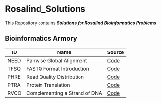 # Rosalind_Solutions
This Repository contains ***Solutions for Rosalind Bioinformatics Problems*** <br/>
## Bioinformatics Armory
|ID|Name|Source|
|------|---|---|
|NEED|Pairwise Global Alignment|[Code](https://github.com/hahajjjun/Rosalind_Solutions/tree/master/Solutions/NEED_Pairwise_Global_Alignment)|
|TFSQ|FASTQ Format Introduction|[Code](https://github.com/hahajjjun/Rosalind_Solutions/tree/master/Solutions/TFSQ_FASTQ_format_introduction)|
|PHRE|Read Quality Distribution|[Code](https://github.com/hahajjjun/Rosalind_Solutions/tree/master/Solutions/PHRE_Read_Quality_Distribution)|
|PTRA|Protein Translation|[Code](https://github.com/hahajjjun/Rosalind_Solutions/tree/master/Solutions/PTRA_Protein_Translation)|
|RVCO|Complementing a Strand of DNA|[Code](https://github.com/hahajjjun/Rosalind_Solutions/tree/master/Solutions/RVCO_Complementing_a_Strand_of_DNA)|